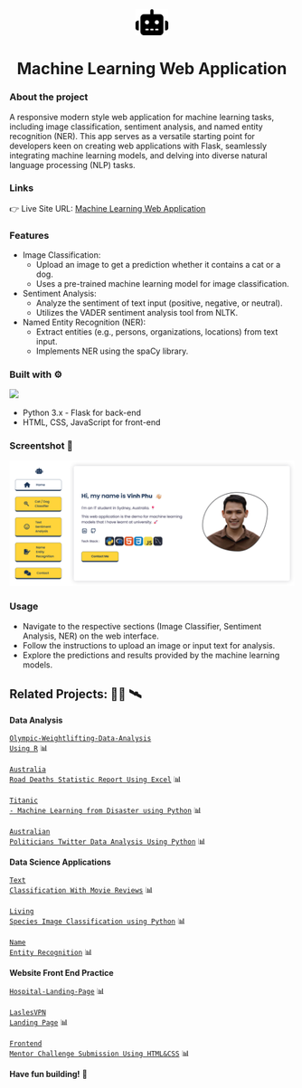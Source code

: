 <div align='center'><img src='https://raw.githubusercontent.com/vinhphuphan/Machine-Learning-Web-Application/main/static/images/robot-solid.svg' style="width: 6vw"/> 
  <h1 >Machine Learning Web Application</h1>
</div>

### About the project

<p>A responsive modern style web application for machine learning tasks, including image classification, sentiment analysis, and named entity recognition (NER). This app serves as a versatile starting point for developers keen on creating web applications with Flask, seamlessly integrating machine learning models, and delving into diverse natural language processing (NLP) tasks.</p>

### Links
👉 Live Site URL: [Machine Learning Web Application](http://74.226.193.39/)

### Features
- Image Classification:
  - Upload an image to get a prediction whether it contains a cat or a dog.
  - Uses a pre-trained machine learning model for image classification.
- Sentiment Analysis:
  - Analyze the sentiment of text input (positive, negative, or neutral).
  - Utilizes the VADER sentiment analysis tool from NLTK.
- Named Entity Recognition (NER):
  - Extract entities (e.g., persons, organizations, locations) from text input.
  - Implements NER using the spaCy library.

### Built with ⚙️
[![](https://skillicons.dev/icons?i=py,flask,html,css,js)](https://skillicons.dev)
- Python 3.x - Flask for back-end
- HTML, CSS, JavaScript for front-end

### Screentshot 📸
<img src="https://raw.githubusercontent.com/vinhphuphan/Machine-Learning-Web-Application/main/static/images/site_screentshot.png" style="max-width: 100%">

### Usage
- Navigate to the respective sections (Image Classifier, Sentiment Analysis, NER) on the web interface.
- Follow the instructions to upload an image or input text for analysis.
- Explore the predictions and results provided by the machine learning models.


## Related Projects: 👨‍💻 🛰️

**Data Analysis**

<code>[Olympic-Weightlifting-Data-Analysis Using R](https://github.com/vinhphuphan/Olympic-Weightlifting-Data-Analysis)</code> 📊

<code>[Australia Road Deaths Statistic Report Using Excel](https://github.com/vinhphuphan/Australia-Road-Deaths-Statistic)</code> 📊

<code>[Titanic - Machine Learning from Disaster using Python](https://github.com/vinhphuphan/Titanic-Machine-Learning-from-Disaster)</code> 📊

<code>[Australian Politicians Twitter Data Analysis Using Python](https://github.com/vinhphuphan/Tweets-Analysis)</code> 📊

**Data Science Applications**

<code>[Text Classification With Movie Reviews](https://github.com/vinhphuphan/Text-Classification-With-Movie-Reviews/)</code> 📊

<code>[Living Species Image Classification using Python](https://github.com/vinhphuphan/Living-Species-Image-Classification)</code> 📊

<code>[Name Entity Recognition](https://github.com/vinhphuphan/Name-Entity-Recognition)</code> 📊

**Website Front End Practice**

<code>[Hospital-Landing-Page](https://github.com/vinhphuphan/Hospital-Landing-Page/)</code> 📊

<code>[LaslesVPN Landing Page](https://github.com/vinhphuphan/Lasles-VPN-Landing-Page)</code> 📊

<code>[Frontend Mentor Challenge Submission Using HTML&CSS](https://github.com/vinhphuphan/Frontendmentor-Challenge-HTML-CSS)</code> 📊

**Have fun building!** 🚀
